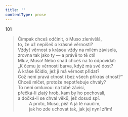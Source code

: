 ```yaml
---
title: ''
contentType: prose
---
```


101

> Čímpak chceš odčinit, ó Muso zlenivělá,  
> to, že už nepíšeš o krásné věrnosti?  
> Vždyť věrnost s krásou vždy na milém závisela,  
> zrovna tak jako ty — a právě to tě ctí!  
> Mluv, Muso! Nebo snad chceš na to odpovídat:  
> „K čemu je věrnosti barva, když má své dost?  
> A kráse líčidlo, jež jí má věrnost přidat?  
> Což není pravá ctnost i bez všech příkras ctnost?“  
> Chceš mlčet, protože nepotřebuje chvály?  
> To není omluvou: na tobě závisí,  
> přečká-li zlatý hrob, kam by ho pochovali,  
> a dočká-li se chval věků, jež dosud spí.  
>          A proto, Muso, piš! A já tě naučím,  
>          jak ho zde uchovat tak, jak jej nyní zřím!
